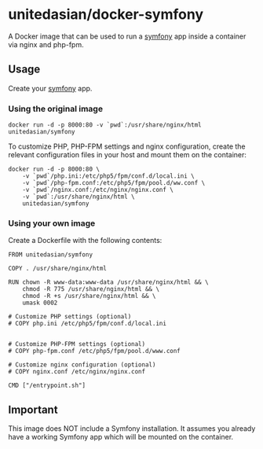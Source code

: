 unitedasian/docker-symfony
===========

A Docker image that can be used to run a [symfony](http://symfony.com/) app inside a container via nginx and php-fpm.

Usage
-----

Create your [symfony](http://symfony.com/) app.

### Using the original image

```
docker run -d -p 8000:80 -v `pwd`:/usr/share/nginx/html unitedasian/symfony
```

To customize PHP, PHP-FPM settings and nginx configuration, create the relevant configuration files in your host and mount them on the container:

```
docker run -d -p 8000:80 \
	-v `pwd`/php.ini:/etc/php5/fpm/conf.d/local.ini \
	-v `pwd`/php-fpm.conf:/etc/php5/fpm/pool.d/ww.conf \
	-v `pwd`/nginx.conf:/etc/nginx/nginx.conf \
	-v `pwd`:/usr/share/nginx/html \
	unitedasian/symfony
```

### Using your own image

Create a Dockerfile with the following contents:

```
FROM unitedasian/symfony

COPY . /usr/share/nginx/html

RUN chown -R www-data:www-data /usr/share/nginx/html && \
	chmod -R 775 /usr/share/nginx/html && \
	chmod -R +s /usr/share/nginx/html && \
	umask 0002

# Customize PHP settings (optional)
# COPY php.ini /etc/php5/fpm/conf.d/local.ini


# Customize PHP-FPM settings (optional)
# COPY php-fpm.conf /etc/php5/fpm/pool.d/www.conf

# Customize nginx configuration (optional)
# COPY nginx.conf /etc/nginx/nginx.conf

CMD ["/entrypoint.sh"]
```


Important
---------

This image does NOT include a Symfony installation. It assumes you already have a working Symfony app which will be mounted on the container.
